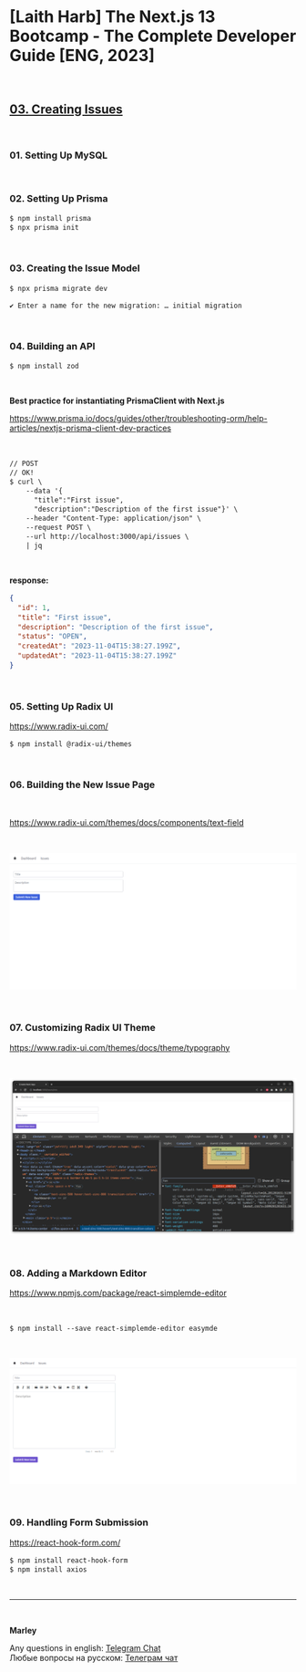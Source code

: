 # [Laith Harb] The Next.js 13 Bootcamp - The Complete Developer Guide [ENG, 2023]

<br/>

## [03. Creating Issues](https://github.com/webmakaka/Next.js-Projects-Build-an-Issue-Tracker/pull/1)

<br/>

### 01. Setting Up MySQL

<br/>

### 02. Setting Up Prisma

```
$ npm install prisma
$ npx prisma init
```

<br/>

### 03. Creating the Issue Model

```
$ npx prisma migrate dev
```

```
✔ Enter a name for the new migration: … initial migration
```

<br/>

### 04. Building an API

```
$ npm install zod
```

<br/>

**Best practice for instantiating PrismaClient with Next.js**

https://www.prisma.io/docs/guides/other/troubleshooting-orm/help-articles/nextjs-prisma-client-dev-practices

<br/>

```
// POST
// OK!
$ curl \
    --data '{
      "title":"First issue",
      "description":"Description of the first issue"}' \
    --header "Content-Type: application/json" \
    --request POST \
    --url http://localhost:3000/api/issues \
    | jq
```

<br/>

**response:**

```json
{
  "id": 1,
  "title": "First issue",
  "description": "Description of the first issue",
  "status": "OPEN",
  "createdAt": "2023-11-04T15:38:27.199Z",
  "updatedAt": "2023-11-04T15:38:27.199Z"
}
```

<br/>

### 05. Setting Up Radix UI

https://www.radix-ui.com/

```
$ npm install @radix-ui/themes
```

<br/>

### 06. Building the New Issue Page

<br/>

https://www.radix-ui.com/themes/docs/components/text-field

<br/>

![Application](/img/pic-ch03-img01.png?raw=true)

<br/>

### 07. Customizing Radix UI Theme

https://www.radix-ui.com/themes/docs/theme/typography

<br/>

![Application](/img/pic-ch03-img02.png?raw=true)

<br/>

### 08. Adding a Markdown Editor

https://www.npmjs.com/package/react-simplemde-editor

<br/>

```
$ npm install --save react-simplemde-editor easymde
```

<br/>

![Application](/img/pic-ch03-img03.png?raw=true)

<br/>

### 09. Handling Form Submission

https://react-hook-form.com/

```
$ npm install react-hook-form
$ npm install axios
```

<br/>

---

<br/>

**Marley**

Any questions in english: <a href="https://jsdev.org/chat/">Telegram Chat</a>  
Любые вопросы на русском: <a href="https://jsdev.ru/chat/">Телеграм чат</a>
